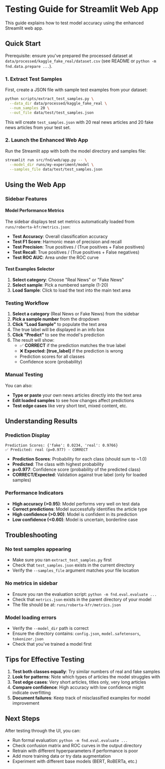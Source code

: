 # Testing Guide for Streamlit Web App

This guide explains how to test model accuracy using the enhanced Streamlit web app.

## Quick Start

Prerequisite: ensure you've prepared the processed dataset at `data/processed/kaggle_fake_real/dataset.csv` (see README or `python -m fnd.data.prepare ...`).

### 1. Extract Test Samples

First, create a JSON file with sample test examples from your dataset:

```bash
python scripts/extract_test_samples.py \
  --data_dir data/processed/kaggle_fake_real \
  --num_samples 20 \
  --out_file data/test/test_samples.json
```

This will create `test_samples.json` with 20 real news articles and 20 fake news articles from your test set.

### 2. Launch the Enhanced Web App

Run the Streamlit app with both the model directory and samples file:

```bash
streamlit run src/fnd/web/app.py -- \
  --model_dir runs/my-experiment/model \
  --samples_file data/test/test_samples.json
```

## Using the Web App

### Sidebar Features

#### Model Performance Metrics

The sidebar displays test set metrics automatically loaded from `runs/roberta-kfr/metrics.json`:

- **Test Accuracy**: Overall classification accuracy
- **Test F1 Score**: Harmonic mean of precision and recall
- **Test Precision**: True positives / (True positives + False positives)
- **Test Recall**: True positives / (True positives + False negatives)
- **Test ROC AUC**: Area under the ROC curve

#### Test Examples Selector

1. **Select category**: Choose "Real News" or "Fake News"
2. **Select sample**: Pick a numbered sample (1-20)
3. **Load Sample**: Click to load the text into the main text area

### Testing Workflow

1. **Select a category** (Real News or Fake News) from the sidebar
2. **Pick a sample number** from the dropdown
3. **Click "Load Sample"** to populate the text area
4. The true label will be displayed in an info box
5. **Click "Predict"** to see the model's prediction
6. The result will show:
   - ✅ **CORRECT** if the prediction matches the true label
   - ❌ **Expected: [true_label]** if the prediction is wrong
   - Prediction scores for all classes
   - Confidence score (probability)

### Manual Testing

You can also:

- **Type or paste** your own news articles directly into the text area
- **Edit loaded samples** to see how changes affect predictions
- **Test edge cases** like very short text, mixed content, etc.

## Understanding Results

### Prediction Display

```text
Prediction Scores: {'fake': 0.0234, 'real': 0.9766}
✅ Predicted: real (p=0.977) - CORRECT
```

- **Prediction Scores**: Probability for each class (should sum to ~1.0)
- **Predicted**: The class with highest probability
- **p=0.977**: Confidence score (probability of the predicted class)
- **CORRECT/Expected**: Validation against true label (only for loaded samples)

### Performance Indicators

- **High accuracy (>0.95)**: Model performs very well on test data
- **Correct predictions**: Model successfully identifies the article type
- **High confidence (>0.90)**: Model is confident in its prediction
- **Low confidence (<0.60)**: Model is uncertain, borderline case

## Troubleshooting

### No test samples appearing

- Make sure you ran `extract_test_samples.py` first
- Check that `test_samples.json` exists in the current directory
- Verify the `--samples_file` argument matches your file location

### No metrics in sidebar

- Ensure you ran the evaluation script: `python -m fnd.eval.evaluate ...`
- Check that `metrics.json` exists in the parent directory of your model
- The file should be at: `runs/roberta-kfr/metrics.json`

### Model loading errors

- Verify the `--model_dir` path is correct
- Ensure the directory contains: `config.json`, `model.safetensors`, `tokenizer.json`
- Check that you've trained a model first

## Tips for Effective Testing

1. **Test both classes equally**: Try similar numbers of real and fake samples
2. **Look for patterns**: Note which types of articles the model struggles with
3. **Test edge cases**: Very short articles, titles only, very long articles
4. **Compare confidence**: High accuracy with low confidence might indicate overfitting
5. **Document failures**: Keep track of misclassified examples for model improvement

## Next Steps

After testing through the UI, you can:

- Run formal evaluation: `python -m fnd.eval.evaluate ...`
- Check confusion matrix and ROC curves in the output directory
- Retrain with different hyperparameters if performance is poor
- Add more training data or try data augmentation
- Experiment with different base models (BERT, RoBERTa, etc.)
